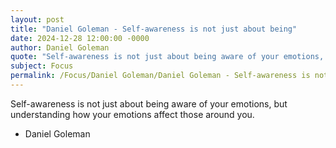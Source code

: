 ```yaml
---
layout: post
title: "Daniel Goleman - Self-awareness is not just about being"
date: 2024-12-28 12:00:00 -0000
author: Daniel Goleman
quote: "Self-awareness is not just about being aware of your emotions, but understanding how your emotions affect those around you."
subject: Focus
permalink: /Focus/Daniel Goleman/Daniel Goleman - Self-awareness is not just about being
---
```


Self-awareness is not just about being aware of your emotions, but understanding how your emotions affect those around you.

- Daniel Goleman
